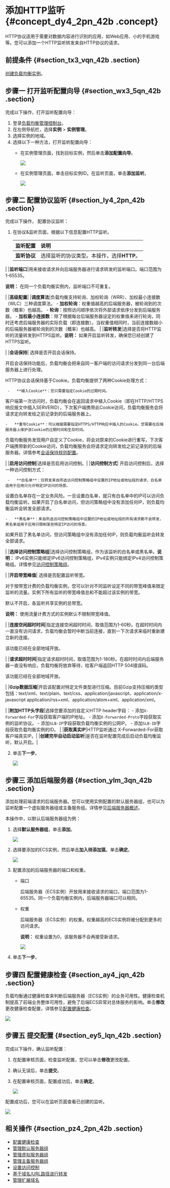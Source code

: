 # 添加HTTP监听 {#concept_dy4_2pn_42b .concept}

HTTP协议适用于需要对数据内容进行识别的应用，如Web应用、小的手机游戏等。您可以添加一个HTTP监听转发来自HTTP协议的请求。

## 前提条件 {#section_tx3_vqn_42b .section}

[创建负载均衡实例](intl.zh-CN/用户指南/负载均衡实例/创建负载均衡实例.md#)。

## 步骤一 打开监听配置向导 {#section_wx3_5qn_42b .section}

完成以下操作，打开监听配置向导：

1.  登录[负载均衡管理控制台](https://slb.console.aliyun.com)。
2.  在左侧导航栏，选择**实例** \> **实例管理**。
3.  选择实例的地域。
4.  选择以下一种方法，打开监听配置向导：
    -   在实例管理页面，找到目标实例，然后单击**添加配置向导**。

        ![](http://static-aliyun-doc.oss-cn-hangzhou.aliyuncs.com/assets/img/16139/154218090910004_zh-CN.png)

    -   在实例管理页面，单击目标实例ID。在监听页面，单击**添加监听**。

        ![](http://static-aliyun-doc.oss-cn-hangzhou.aliyuncs.com/assets/img/16161/15421809097399_zh-CN.png)


## 步骤二 配置协议监听 {#section_ly4_2pn_42b .section}

完成以下操作， 配置协议监听：

1.  在协议&监听页面，根据以下信息配置HTTP监听。

    |监听配置|说明|
    |:---|:-|
    |**监听协议**|选择监听的协议类型。本操作，选择**HTTP**。

|
    |**监听端口**|用来接收请求并向后端服务器进行请求转发的监听端口。端口范围为1-65535。

**说明：** 在同一个负载均衡实例内，监听端口不可重复。

|
    |**高级配置**|
    |**调度算法**|负载均衡支持轮询、加权轮询（WRR）、加权最小连接数（WLC）三种调度算法。    -   **加权轮询**：权重值越高的后端服务器，被轮询到的次数（概率）也越高。
    -   **轮询**：按照访问顺序依次将外部请求依序分发到后端服务器。
    -   **加权最小连接数**：除了根据每台后端服务器设定的权重值来进行轮询，同时还考虑后端服务器的实际负载（即连接数）。当权重值相同时，当前连接数越小的后端服务器被轮询到的次数（概率）也越高。
|
    |**监听转发**|选择是否将HTTP监听的流量转发到HTTPS监听。**说明：** 如果开启监听转发，确保您已经创建了HTTPS监听。

|
    |**会话保持**| 选择是否开启会话保持。

 开启会话保持功能后，负载均衡会把来自同一客户端的访问请求分发到同一台后端服务器上进行处理。

 HTTP协议会话保持基于Cookie。负载均衡提供了两种Cookie处理方式：

     -   **植入Cookie**：您只需要指定Cookie的过期时间。

客户端第一次访问时，负载均衡会在返回请求中植入Cookie（即在HTTP/HTTPS响应报文中插入SERVERID），下次客户端携带此Cookie访问，负载均衡服务会将请求定向转发给之前记录到的后端服务器上。

    -   **重写Cookie**：可以根据需要指定HTTPS/HTTP响应中插入的Cookie。您需要在后端服务器上维护该Cookie的过期时间和生存时间。

负载均衡服务发现用户自定义了Cookie，将会对原来的Cookie进行重写，下次客户端携带新的Cookie访问，负载均衡服务会将请求定向转发给之前记录到的后端服务器。详情参考[会话保持规则配置](../../../../intl.zh-CN/扩展阅读/最佳实践/配置服务器Cookie.md#)。

 |
    |**启用访问控制**|选择是否启用访问控制。|
    |**访问控制方式**| 开启访问控制后，选择一种访问控制方式：

     -   **白名单**：仅转发来自所选访问控制策略组中设置的IP地址或地址段的请求，白名单适用于应用只允许特定IP访问的场景。

设置白名单存在一定业务风险。一旦设置白名单，就只有白名单中的IP可以访问负载均衡监听。如果开启了白名单访问，但访问策略组中没有添加任何IP，则负载均衡监听会转发全部请求。

    -   **黑名单**：来自所选访问控制策略组中设置的IP地址或地址段的所有请求都不会转发，黑名单适用于应用只限制某些特定IP访问的场景。

如果开启了黑名单访问，但访问策略组中没有添加任何IP，则负载均衡监听会转发全部请求。

 |
    |**选择访问控制策略组**|选择访问控制策略组，作为该监听的白名单或黑名单。**说明：** IPv6实例只能绑定IPv6访问控制策略组，IPv4实例只能绑定IPv4访问控制策略组。详情参见[访问控制策略组](intl.zh-CN/历史文档/用户指南（旧版控制台）/访问控制/配置访问控制策略组.md#)。

|
    |**开启带宽峰值**| 选择是否配置监听带宽。

 对于按带宽计费的负载均衡实例，您可以针对不同监听设定不同的带宽峰值来限定监听的流量。实例下所有监听的带宽峰值总和不能超过该实例的带宽。

 默认不开启，各监听共享实例的总带宽。

 **说明：** 使用流量计费方式的实例默认不限制带宽峰值。

 |
    |**连接空闲超时时间**|指定连接空闲超时时间，取值范围为1-60秒。在超时时间内一直没有访问请求，负载均衡会暂时中断当前连接，直到一下次请求来临时重新建立新的连接。

该功能已经在全部地域开放。

|
    |**请求超时时间**|指定请求超时时间，取值范围为1-180秒。在超时时间内后端服务器一直没有响应，负载均衡将放弃等待，给客户端返回HTTP 504错误码。

该功能已经在全部地域开放。

|
    |**Gzip数据压缩**|开启该配置对特定文件类型进行压缩。目前Gzip支持压缩的类型包括：text/xml、text/plain、text/css、application/javascript、application/x-javascript application/rss+xml、application/atom+xml、application/xml。

|
    |**附加HTTP头字段**|选择您要添加的自定义HTTP header字段：    -   添加`X-Forwarded-For`字段获取客户端的IP地址。
    -   添加`X-Forwarded-Proto`字段获取实例的监听协议。
    -   添加`SLB-IP`字段获取负载均衡实例的公网IP。
    -   添加`SLB-ID`字段获取负载均衡实例的ID。
|
    |**获取真实IP**|HTTP监听通过 X-Forwarded-For获取客户端真实IP。|
    |**创建完毕自动启动监听**|是否在监听配置完成后启动负载均衡监听，默认开启。|

2.  单击**下一步**。

    ![](http://static-aliyun-doc.oss-cn-hangzhou.aliyuncs.com/assets/img/15654/15421809097434_zh-CN.png)


## 步骤三 添加后端服务器 {#section_ylm_3qn_42b .section}

添加处理前端请求的后端服务器。您可以使用实例配置的默认服务器组，也可以为监听配置一个虚拟服务器组或主备服务组。详情参见[后端服务器概述](intl.zh-CN/用户指南/后端服务器/后端服务器概述.md#)。

本操作中，以默认后端服务器组为例：

1.  选择**默认服务器组**，单击**添加**。

    ![](http://static-aliyun-doc.oss-cn-hangzhou.aliyuncs.com/assets/img/16139/154218090910030_zh-CN.png)

2.  选择要添加的ECS实例，然后单击**加入待添加篮**。单击**确定**。

    ![](http://static-aliyun-doc.oss-cn-hangzhou.aliyuncs.com/assets/img/16139/15421809097499_zh-CN.png)

3.  配置添加的后端服务器的端口和权重。
    -   端口

        后端服务器（ECS实例）开放用来接收请求的端口，端口范围为1-65535。同一个负载均衡实例内，后端服务器端口可以相同。

    -   权重

        后端服务器（ECS实例）的权重。权重越高的ECS实例将被分配到更多的访问请求。

        **说明：** 权重设置为0，该服务器不会再接受新请求。

        ![](http://static-aliyun-doc.oss-cn-hangzhou.aliyuncs.com/assets/img/16139/15421809107504_zh-CN.png)

4.  单击**下一步**。

## 步骤四 配置健康检查 {#section_ay4_jqn_42b .section}

负载均衡通过健康检查来判断后端服务器（ECS实例）的业务可用性。健康检查机制提高了前端业务整体可用性，避免了后端ECS异常对总体服务的影响。单击**修改**更改健康检查配置，详情参见[配置健康检查](intl.zh-CN/用户指南/健康检查/配置健康检查.md#)。

![](http://static-aliyun-doc.oss-cn-hangzhou.aliyuncs.com/assets/img/16139/154218091010032_zh-CN.png)

## 步骤五 提交配置 {#section_ey5_lqn_42b .section}

完成以下操作，确认监听配置：

1.  在配置审核页面，检查监听配置，您可以单击**修改**更改配置。
2.  确认无误后，单击**提交**。
3.  在配置审核页面，配置成功后，单击**确定**。

    ![](http://static-aliyun-doc.oss-cn-hangzhou.aliyuncs.com/assets/img/16139/154218091010033_zh-CN.png)


配置成功后，您可以在监听页面查看已创建的监听。

![](http://static-aliyun-doc.oss-cn-hangzhou.aliyuncs.com/assets/img/16139/154218091010034_zh-CN.png)

## 相关操作 {#section_pz4_2pn_42b .section}

-   [配置健康检查](intl.zh-CN/用户指南/健康检查/配置健康检查.md#)
-   [管理默认服务器组](intl.zh-CN/用户指南/后端服务器/管理默认服务器组.md#)
-   [管理虚拟服务器组](intl.zh-CN/用户指南/后端服务器/管理虚拟服务器组.md#)
-   [管理主备服务器组](intl.zh-CN/用户指南/后端服务器/管理主备服务器组.md#)
-   [设置访问控制](intl.zh-CN/用户指南/访问控制/设置访问控制.md#)
-   [基于域名/URL路径进行转发](intl.zh-CN/教程专区/基于域名__URL路径进行转发.md#)
-   [管理扩展域名](intl.zh-CN/用户指南/监听/管理扩展域名.md#)

